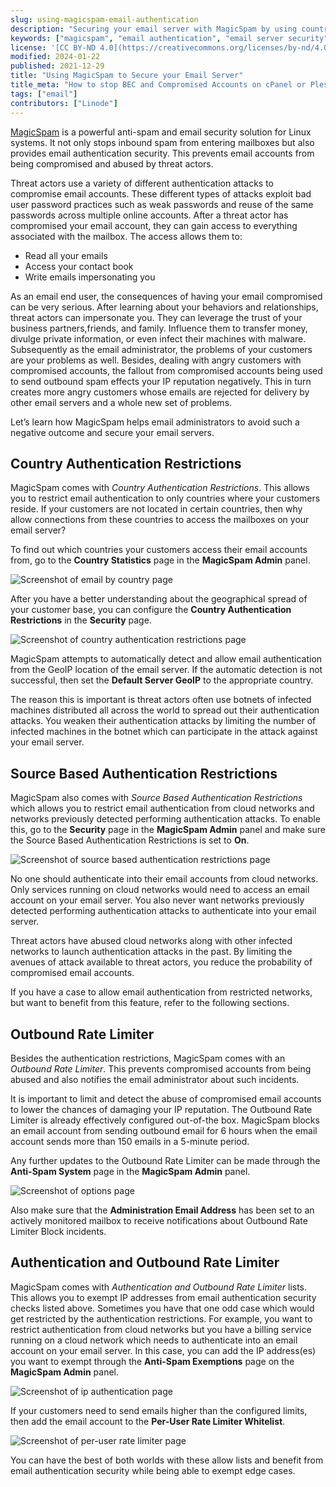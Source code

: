 ```yaml
---
slug: using-magicspam-email-authentication
description: "Securing your email server with MagicSpam by using country authentication, IP authentication, source based authentication, and other restrictions."
keywords: ["magicspam", "email authentication", "email server security"]
license: '[CC BY-ND 4.0](https://creativecommons.org/licenses/by-nd/4.0)'
modified: 2024-01-22
published: 2021-12-29
title: "Using MagicSpam to Secure your Email Server"
title_meta: "How to stop BEC and Compromised Accounts on cPanel or Plesk Server"
tags: ["email"]
contributors: ["Linode"]
---
```


[MagicSpam](https://magicspam.com/) is a powerful anti-spam and email security solution for Linux systems. It not only stops inbound spam from entering mailboxes but also provides email authentication security. This prevents email accounts from being compromised and abused by threat actors.

Threat actors use a variety of different authentication attacks to compromise email accounts. These different types of attacks exploit bad user password practices such as weak passwords and reuse of the same passwords across multiple online accounts.
After a threat actor has compromised your email account, they can gain access to everything associated with the mailbox. The access allows them to:

- Read all your emails
- Access your contact book
- Write emails impersonating you

As an email end user, the consequences of having your email compromised can be very serious. After learning about your behaviors and relationships, threat actors can impersonate you. They can leverage the trust of your business partners,friends, and family. Influence them to transfer money, divulge private information, or even infect their machines with malware. Subsequently as the email administrator, the problems of your customers are your problems as well. Besides, dealing with angry customers with compromised accounts, the fallout from compromised accounts being used to send outbound spam effects your IP reputation negatively. This in turn creates more angry customers whose emails are rejected for delivery by other email servers and a whole new set of problems.

Let’s learn how MagicSpam helps email administrators to avoid such a negative outcome and secure your email servers.

## Country Authentication Restrictions

MagicSpam comes with *Country Authentication Restrictions*. This allows you to restrict email authentication to only countries where your customers reside. If your customers are not located in certain countries, then why allow connections from these countries to access the mailboxes on your email server?

To find out which countries your customers access their email accounts from, go to the **Country
Statistics** page in the **MagicSpam Admin** panel.

![Screenshot of email by country page](email-by-country.png "Email by Country - Outbound: All")

After you have a better understanding about the geographical spread of your customer base, you can configure the **Country Authentication Restrictions** in the **Security** page.

![Screenshot of country authentication restrictions page](country-authentication-restrictions.png "Country Authentication Restrictions")

MagicSpam attempts to automatically detect and allow email authentication from the GeoIP location of the email server. If the automatic detection is not successful, then set the **Default Server GeoIP** to the appropriate country.

The reason this is important is threat actors often use botnets of infected machines distributed all across the world to spread out their authentication attacks. You weaken their authentication attacks by limiting the number of infected machines in the botnet which can participate in the attack against your email server.

## Source Based Authentication Restrictions

MagicSpam also comes with *Source Based Authentication Restrictions* which allows you to restrict email authentication from cloud networks and networks previously detected performing authentication attacks. To enable this, go to the **Security** page in the **MagicSpam Admin** panel and make sure the Source Based Authentication Restrictions is set to **On**.

![Screenshot of source based authentication restrictions page](source-based-authentication-restrictions.png "Source Based Authentication Restrictions")

No one should authenticate into their email accounts from cloud networks. Only services running on cloud networks would need to access an email account on your email server. You also never want networks previously detected performing authentication attacks to authenticate into your email server.

Threat actors have abused cloud networks along with other infected networks to launch authentication attacks in the past. By limiting the avenues of attack available to threat actors, you reduce the probability of compromised email accounts.

If you have a case to allow email authentication from restricted networks, but want to benefit from this feature, refer to the following sections.

## Outbound Rate Limiter

Besides the authentication restrictions, MagicSpam comes with an *Outbound Rate Limiter*. This prevents compromised accounts from being abused and also notifies the email administrator about such incidents.

It is important to limit and detect the abuse of compromised email accounts to lower the chances of damaging your IP reputation. The Outbound Rate Limiter is already effectively configured out-of-the box. MagicSpam blocks an email account from sending outbound email for 6 hours when the email account sends more than 150 emails in a 5-minute period.

Any further updates to the Outbound Rate Limiter can be made through the **Anti-Spam System** page in the **MagicSpam Admin** panel.

![Screenshot of options page](options.png "Options")

Also make sure that the **Administration Email Address** has been set to an actively monitored mailbox to receive notifications about Outbound Rate Limiter Block incidents.

## Authentication and Outbound Rate Limiter

MagicSpam comes with *Authentication and Outbound Rate Limiter* lists. This allows you to exempt IP addresses from email authentication security checks listed above. Sometimes you have that one odd case which would get restricted by the authentication restrictions. For example, you want to restrict authentication from cloud networks but you have a billing service running on a cloud network which needs to authenticate into an email account on your email server. In this case, you can add the IP address(es) you want to exempt through the **Anti-Spam Exemptions** page on the **MagicSpam Admin** panel.

![Screenshot of ip authentication page](ip-authentication-whitelist.png "IP Authentication")

If your customers need to send emails higher than the configured limits, then add the email account to the **Per-User Rate Limiter Whitelist**.

![Screenshot of per-user rate limiter page](per-user.png "Per-User Rate Limiter ")

You can have the best of both worlds with these allow lists and benefit from email authentication security while being able to exempt edge cases.
